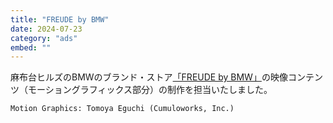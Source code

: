 ```yaml
---
title: "FREUDE by BMW"
date: 2024-07-23
category: "ads"
embed: ""
---
```


麻布台ヒルズのBMWのブランド・ストア[「FREUDE by BMW」](https://www.bmw.com/ja/freude-by-bmw.html)の映像コンテンツ（モーショングラフィックス部分）の制作を担当いたしました。

```plaintext
Motion Graphics: Tomoya Eguchi (Cumuloworks, Inc.)
```
